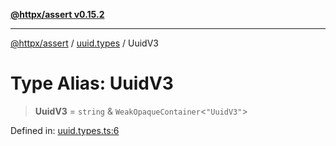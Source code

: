 [**@httpx/assert v0.15.2**](../../README.md)

***

[@httpx/assert](../../README.md) / [uuid.types](../README.md) / UuidV3

# Type Alias: UuidV3

> **UuidV3** = `string` & `WeakOpaqueContainer`\<`"UuidV3"`\>

Defined in: [uuid.types.ts:6](https://github.com/belgattitude/httpx/blob/b6bd279cf69f2d17f3ec46e9618a31cb72744279/packages/assert/src/uuid.types.ts#L6)
